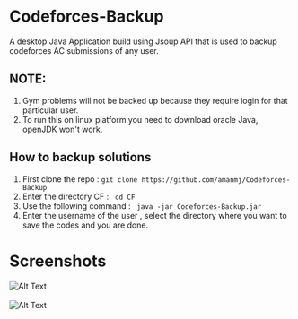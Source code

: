 # Codeforces-Backup<br>
A desktop Java Application build using Jsoup API that is used to backup codeforces AC submissions of any user.<br>
## NOTE: 
1. Gym problems will not be backed up because they require login for that particular user.
2. To run this on linux platform you need to download oracle Java, openJDK won't work.

## How to backup solutions
1. First clone the repo  : ``` git clone https://github.com/amanmj/Codeforces-Backup ```
2. Enter the directory CF : ``` cd CF```
3. Use the following command : ``` java -jar Codeforces-Backup.jar```
4. Enter the username of the user , select the directory where you want to save the codes and you are done.

# Screenshots

![Alt Text](https://github.com/amanmj/Codeforces-Backup/blob/master/screens/Screenshot%20from%202016-06-05%2011-33-44.png)
<br><br>
![Alt Text](https://github.com/amanmj/Codeforces-Backup/blob/master/screens/Screenshot%20from%202016-06-05%2011-32-06.png)
